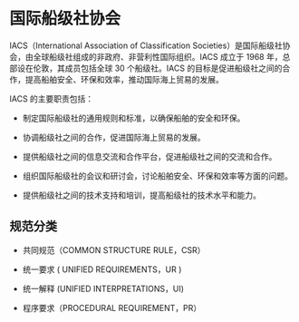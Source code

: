 # 国际船级社协会

IACS（International Association of Classification Societies）是国际船级社协会，由全球船级社组成的非政府、非营利性国际组织。IACS 成立于 1968 年，总部设在伦敦，其成员包括全球 30 个船级社。IACS 的目标是促进船级社之间的合作，提高船舶安全、环保和效率，推动国际海上贸易的发展。

IACS 的主要职责包括：

- 制定国际船级社的通用规则和标准，以确保船舶的安全和环保。

- 协调船级社之间的合作，促进国际海上贸易的发展。

- 提供船级社之间的信息交流和合作平台，促进船级社之间的交流和合作。

- 组织国际船级社的会议和研讨会，讨论船舶安全、环保和效率等方面的问题。

- 提供船级社之间的技术支持和培训，提高船级社的技术水平和能力。

## 规范分类

- 共同规范（COMMON STRUCTURE RULE，CSR）

- 统一要求 ( UNIFIED REQUIREMENTS，UR )

- 统一解释 (UNIFIED INTERPRETATIONS，UI)

- 程序要求（PROCEDURAL REQUIREMENT，PR）